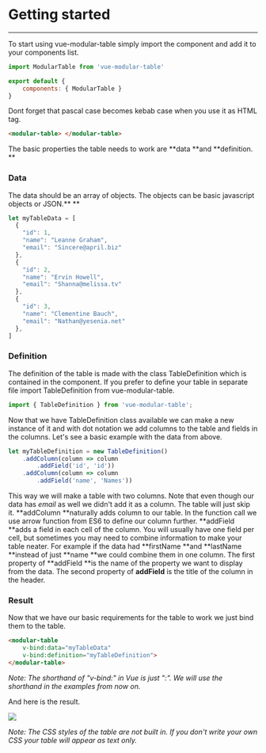 # Getting started

---

To start using vue-modular-table simply import the component and add it to your components list.

```js
import ModularTable from 'vue-modular-table'

export default {
    components: { ModularTable }
}
```

Dont forget that pascal case becomes kebab case when you use it as HTML tag.

```markdown
<modular-table> </modular-table>
```

The basic properties the table needs to work are **data **and **definition. **

### Data

The data should be an array of objects. The objects can be basic javascript objects or JSON.** **

```js
let myTableData = [
  {
    "id": 1,
    "name": "Leanne Graham",
    "email": "Sincere@april.biz"
  },
  {
    "id": 2,
    "name": "Ervin Howell",
    "email": "Shanna@melissa.tv"
  },
  {
    "id": 3,
    "name": "Clementine Bauch",
    "email": "Nathan@yesenia.net"
  },
]
```

### Definition

The definition of the table is made with the class TableDefinition which is contained in the component. If you prefer to define your table in separate file import TableDefinition from vue-modular-table.

```js
import { TableDefinition } from 'vue-modular-table';
```

Now that we have TableDefinition class available we can make a new instance of it and with dot notation we add columns to the table and fields in the columns. Let's see a basic example with the data from above.

```js
let myTableDefinition = new TableDefinition()
    .addColumn(column => column
        .addField('id', 'id'))
    .addColumn(column => column
        .addField('name', 'Names'))
```

This way we will make a table with two columns. Note that even though our data has _email_ as well we didn't add it as a column. The table will just skip it. **addColumn **naturally adds column to our table. In the function call we use arrow function from ES6 to define our column further. **addField **adds a field in each cell of the column. You will usually have one field per cell, but sometimes you may need to combine information to make your table neater. For example if the data had **firstName **and **lastName **instead of just **name **we could combine them in one column. The first property of **addField **is the name of the property we want to display from the data. The second property of **addField** is the title of the column in the header.

### Result

Now that we have our basic requirements for the table to work we just bind them to the table.

```markdown
<modular-table
    v-bind:data="myTableData"
    v-bind:definition="myTableDefinition">
</modular-table>
```

_Note: The shorthand of "v-bind:" in Vue is just ":". We will use the shorthand in the examples from now on._

And here is the result.

![](/assets/GettingStartedResult.png)

_Note: The CSS styles of the table are not built in. If you don't write your own CSS your table will appear as text only._

